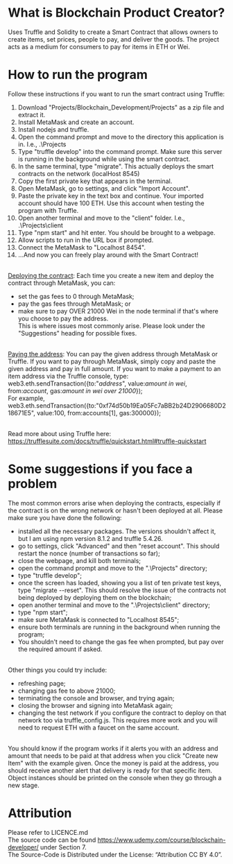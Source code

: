 # What is Blockchain Product Creator?
Uses Truffle and Solidity to create a Smart Contract that allows owners to create items, set prices, people to pay, and deliver the goods. The project acts as a medium for consumers to pay for items in ETH or Wei.

# How to run the program
Follow these instructions if you want to run the smart contract using Truffle:<br>
1. Download "Projects/Blockchain_Development/Projects" as a zip file and extract it.<br>
2. Install MetaMask and create an account.<br>
3. Install nodejs and truffle.<br>
4. Open the command prompt and move to the directory this application is in. I.e., .\Projects<br>
5. Type "truffle develop" into the command prompt. Make sure this server is running in the background while using the smart contract. <br>
6. In the same terminal, type "migrate". This actually deploys the smart contracts on the network (localHost 8545) <br>
7. Copy the first private key that appears in the terminal. <br>
8. Open MetaMask, go to settings, and click "Import Account".<br>
9. Paste the private key in the text box and continue. Your imported account should have 100 ETH. Use this account when testing the program with Truffle.<br>
10. Open another terminal and move to the "client" folder. I.e., .\Projects\client <br>
11. Type "npm start" and hit enter. You should be brought to a webpage.<br>
12. Allow scripts to run in the URL box if prompted.<br>
13. Connect the MetaMask to "Localhost 8454".<br>
14. ...And now you can freely play around with the Smart Contract!<br></br>

<ins>Deploying the contract</ins>: Each time you create a new item and deploy the contract through MetaMask, you can:<br> 
- set the gas fees to 0 through MetaMask;<br>
- pay the gas fees through MetaMask; or<br>
- make sure to pay OVER 21000 Wei in the node terminal if that's where you choose to pay the address.<br>
This is where issues most commonly arise. Please look under the "Suggestions" heading for possible fixes.<br></br>

<ins>Paying the address</ins>: You can pay the given address through MetaMask or Truffle. If you want to pay through MetaMask, simply copy and paste the given address and pay in full amount. If you want to make a payment to an item address via the Truffle console, type:<br>
web3.eth.sendTransaction({to:"*address*", value:*amount in wei*, from:*account*, gas:*amount in wei over 21000*});<br>
For example, <br>
web3.eth.sendTransaction({to:"0xf74d50b19Ea05Fc7aBB2b24D2906680D218671E5", value:100, from:accounts[1], gas:300000}); <br></br>

Read more about using Truffle here: https://trufflesuite.com/docs/truffle/quickstart.html#truffle-quickstart

# Some suggestions if you face a problem
The most common errors arise when deploying the contracts, especially if the contract is on the wrong network or hasn't been deployed at all. Please make sure you have done the following:<br>
- installed all the necessary packages. The versions shouldn't affect it, but I am using npm version 8.1.2 and truffle 5.4.26.
- go to settings, click "Advanced" and then "reset account". This should restart the nonce (number of transactions so far);<br>
- close the webpage, and kill both terminals;
- open the command prompt and move to the ".\Projects" directory;<br>
- type "truffle develop"; <br>
- once the screen has loaded, showing you a list of ten private test keys, type "migrate --reset". This should resolve the issue of the contracts not being deployed by deploying them on the blockchain;<br>
- open another terminal and move to the ".\Projects\client" directory;<br>
- type "npm start";<br>
- make sure MetaMask is connected to "Localhost 8545";<br>
- ensure both terminals are running in the background when running the program;<br>
- You shouldn't need to change the gas fee when prompted, but pay over the required amount if asked.<br></br>

Other things you could try include: <br>
- refreshing page;<br>
- changing gas fee to above 21000;<br>
- terminating the console and browser, and trying again;<br>
- closing the browser and signing into MetaMask again;<br>
- changing the test network if you configure the contract to deploy on that network too via truffle_config.js. This requires more work and you will need to request ETH with a faucet on the same account.<br></br>

You should know if the program works if it alerts you with an address and amount that needs to be paid at that address when you click "Create new Item" with the example given. Once the money is paid at the address, you should receive another alert that delivery is ready for that specific item. Object instances should be printed on the console when they go through a new stage.
    
 # Attribution
 Please refer to LICENCE.md<br>
 The source code can be found https://www.udemy.com/course/blockchain-developer/ under Section 7.<br>
 The Source-Code is Distributed under the License: “Attribution CC BY 4.0”.

